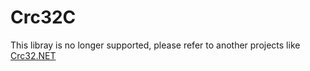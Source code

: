 Crc32C
======

This libray is no longer supported, please refer to another projects like
[Crc32.NET](https://github.com/force-net/Crc32.NET)
